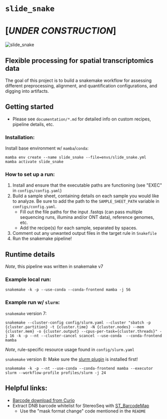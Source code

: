 # `slide_snake`
# [***UNDER CONSTRUCTION***]
![slide_snake](images/slide_snake_logo.png)
## Flexible processing for spatial transcriptomics data

The goal of this project is to build a snakemake workflow for assessing different preprocessing, alignment, and quantification configurations, and digging into artifacts.  

## Getting started
- Please see `documentation/*.md` for detailed info on custom recipes, pipeline details, etc.

### Installation:
Install base environment w/ `mamba`/`conda`:
```
mamba env create --name slide_snake --file=envs/slide_snake.yml
mamba activate slide_snake
```

### How to set up a run:
  1. Install and ensure that the executable paths are functioning (see "EXEC" in `configs/config.yaml`)
  2. Build a sample sheet, containing details on each sample you would like to analyze. Be sure to add the path to the `SAMPLE_SHEET_PATH` variable in `configs/config.yaml`.
      - Fill out the file paths for the input .fastqs (can pass multiple sequencing runs, illumina and/or ONT data), reference genomes, etc. 
      - Add the recipe(s) for each sample, separated by spaces. 
  3. Comment out any unwanted output files in the target rule in `Snakefile`
  4. Run the snakemake pipeline!

## Runtime details
*Note*, this pipeline was written in snakemake v7
### Example local run:
```
snakemake -k -p --use-conda --conda-frontend mamba -j 56
```

### Example run w/ `slurm`:
`snakemake` version 7:
```
snakemake --cluster-config config/slurm.yaml --cluster "sbatch -p {cluster.partition} -t {cluster.time} -N {cluster.nodes} --mem {cluster.mem} -o {cluster.output} --cpus-per-task={cluster.threads}" -j 16 -k -p --nt --cluster-cancel scancel --use-conda  --conda-frontend mamba
```
*Note*, rule-specific resource usage found in `config/slurm.yaml`

`snakemake` version 8:
Make sure the [slurm plugin](https://snakemake.github.io/snakemake-plugin-catalog/plugins/executor/slurm.html) is installed first!
```
snakemake -k -p --nt --use-conda --conda-frontend mamba --executor slurm --workflow-profile profiles/slurm -j 24
```

## **Helpful links:**
- [Barcode download from Curio](https://curiobioscience.com/support/barcode/)
- Extract DNB barcode whitelist for StereoSeq with [ST_BarcodeMap](https://github.com/STOmics/ST_BarcodeMap) 
  - Use the "mask format change" code mentioned in the `README`
